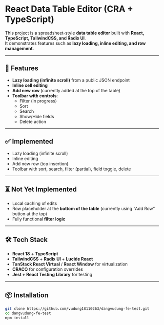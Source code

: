 # React Data Table Editor (CRA + TypeScript)

This project is a spreadsheet-style **data table editor** built with **React, TypeScript, TailwindCSS, and Radix UI**.  
It demonstrates features such as **lazy loading, inline editing, and row management**.  

---

## 🚀 Features

- **Lazy loading (infinite scroll)** from a public JSON endpoint  
- **Inline cell editing**  
- **Add new row** (currently added at the top of the table)  
- **Toolbar with controls**:  
  - Filter (in progress)  
  - Sort  
  - Search  
  - Show/Hide fields  
  - Delete action  

---

## ✅ Implemented

- Lazy loading (infinite scroll)  
- Inline editing  
- Add new row (top insertion)  
- Toolbar with sort, search, filter (partial), field toggle, delete  

---

## ⏳ Not Yet Implemented

- Local caching of edits  
- Row placeholder at the **bottom of the table** (currently using “Add Row” button at the top)  
- Fully functional **filter logic**  

---

## 🛠️ Tech Stack

- **React 18** + **TypeScript**  
- **TailwindCSS** + **Radix UI** + **Lucide React**  
- **TanStack React Virtual** / **React Window** for virtualization  
- **CRACO** for configuration overrides  
- **Jest + React Testing Library** for testing  

---

## 📦 Installation

```bash
git clone https://github.com/vudung18110263/dangvudung-fe-test.git
cd dangvudung-fe-test
npm install
